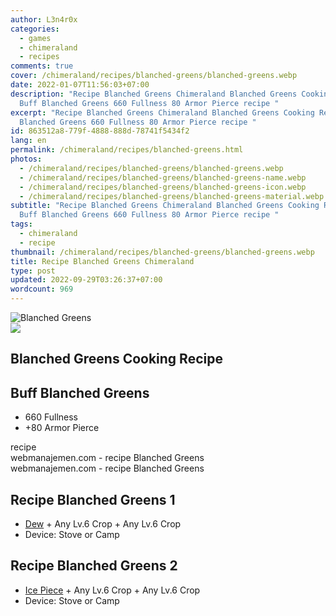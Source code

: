 ```yaml
---
author: L3n4r0x
categories:
  - games
  - chimeraland
  - recipes
comments: true
cover: /chimeraland/recipes/blanched-greens/blanched-greens.webp
date: 2022-01-07T11:56:03+07:00
description: "Recipe Blanched Greens Chimeraland Blanched Greens Cooking Recipe
  Buff Blanched Greens 660 Fullness 80 Armor Pierce recipe "
excerpt: "Recipe Blanched Greens Chimeraland Blanched Greens Cooking Recipe Buff
  Blanched Greens 660 Fullness 80 Armor Pierce recipe "
id: 863512a8-779f-4888-888d-78741f5434f2
lang: en
permalink: /chimeraland/recipes/blanched-greens.html
photos:
  - /chimeraland/recipes/blanched-greens/blanched-greens.webp
  - /chimeraland/recipes/blanched-greens/blanched-greens-name.webp
  - /chimeraland/recipes/blanched-greens/blanched-greens-icon.webp
  - /chimeraland/recipes/blanched-greens/blanched-greens-material.webp
subtitle: "Recipe Blanched Greens Chimeraland Blanched Greens Cooking Recipe
  Buff Blanched Greens 660 Fullness 80 Armor Pierce recipe "
tags:
  - chimeraland
  - recipe
thumbnail: /chimeraland/recipes/blanched-greens/blanched-greens.webp
title: Recipe Blanched Greens Chimeraland
type: post
updated: 2022-09-29T03:26:37+07:00
wordcount: 969
---
```


<link
  rel="stylesheet"
  href="https://rawcdn.githack.com/dimaslanjaka/Web-Manajemen/870a349/css/bootstrap-5-3-0-alpha3-wrapper.css"
/>
<section id="bootstrap-wrapper">
  <div data-bs-theme="dark">
    <div class="card mb-2">
      <div class="card-body">
        <div class="row g-0">
          <div class="col-sm-4 position-relative mb-2">
            <img
              src="https://www.webmanajemen.com/chimeraland/recipes/blanched-greens/blanched-greens-material.webp"
              class="card-img fit-cover w-100 h-100"
              alt="Blanched Greens"
              data-fancybox="true"
            />
          </div>
          <div class="col-sm-8 mb-2">
            <div class="card-body">
              <div class="d-flex flex-row align-items-center mb-3">
                <img
                  class="d-inline-block me-2"
                  src="https://www.webmanajemen.com/chimeraland/recipes/blanched-greens/blanched-greens-icon.webp"
                  width="auto"
                  height="auto"
                  style="vertical-align: middle"
                />
                <h2 class="fs-5">Blanched Greens Cooking Recipe</h2>
              </div>
              <h2 class="card-title fs-5">Buff Blanched Greens</h2>
              <div class="card-text">
                <ul>
                  <li>660 Fullness</li>
                  <li>+80 Armor Pierce</li>
                </ul>
              </div>
              <span class="badge rounded-pill">recipe</span>
            </div>
            <div class="card-footer text-end text-muted mt-auto">
              webmanajemen.com - recipe Blanched Greens
            </div>
          </div>
        </div>
      </div>
      <div class="card-footer text-end text-muted">
        webmanajemen.com - recipe Blanched Greens
      </div>
    </div>
    <div class="row mb-2">
      <div class="col-12 col-lg-6 recipe-item mb-2">
        <div class="card">
          <div class="card-body">
            <h2 class="card-title fs-5">Recipe Blanched Greens 1</h2>
            <div class="card-text">
              <ul>
                <li>
                  <a
                    class="text-decoration-none text-primary"
                    href="/chimeraland/materials/dew.html"
                    >Dew</a
                  ><span> + </span>Any Lv.6 Crop<span> + </span>Any Lv.6 Crop
                </li>
                <li>Device: Stove or Camp</li>
              </ul>
            </div>
          </div>
        </div>
      </div>
      <div class="col-12 col-lg-6 recipe-item mb-2">
        <div class="card">
          <div class="card-body">
            <h2 class="card-title fs-5">Recipe Blanched Greens 2</h2>
            <div class="card-text">
              <ul>
                <li>
                  <a
                    class="text-decoration-none text-primary"
                    href="/chimeraland/materials/ice-piece.html"
                    >Ice Piece</a
                  ><span> + </span>Any Lv.6 Crop<span> + </span>Any Lv.6 Crop
                </li>
                <li>Device: Stove or Camp</li>
              </ul>
            </div>
          </div>
        </div>
      </div>
    </div>
  </div>
</section>